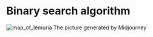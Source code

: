 # Binary search algorithm 
![map_of_lemuria](https://github.com/Andrii-Stepanchuk/binary-search/assets/108286950/8000e42f-1635-4fa7-8223-1eff7836efe1)
The picture generated by Midjourney
